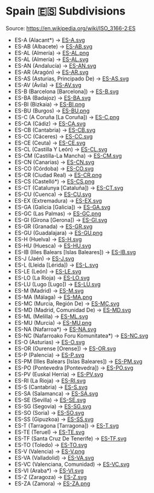 # Spain 🇪🇸 Subdivisions

Source: https://en.wikipedia.org/wiki/ISO_3166-2:ES

* ES-A (Alacant*) -> [ES-A.svg](https://github.com/amckenna41/iso3166-flag-icons/blob/main/iso3166-2-icons/ES/ES-A.svg)
* ES-AB (Albacete) -> [ES-AB.svg](https://github.com/amckenna41/iso3166-flag-icons/blob/main/iso3166-2-icons/ES/ES-AB.svg)
* ES-AL (Almería) -> [ES-AL.png](https://github.com/amckenna41/iso3166-flag-icons/blob/main/iso3166-2-icons/ES/ES-AL.png)
* ES-AL (Almería) -> [ES-AL.svg](https://github.com/amckenna41/iso3166-flag-icons/blob/main/iso3166-2-icons/ES/ES-AL.svg)
* ES-AN (Andalucía) -> [ES-AN.svg](https://github.com/amckenna41/iso3166-flag-icons/blob/main/iso3166-2-icons/ES/ES-AN.svg)
* ES-AR (Aragón) -> [ES-AR.svg](https://github.com/amckenna41/iso3166-flag-icons/blob/main/iso3166-2-icons/ES/ES-AR.svg)
* ES-AS (Asturias, Principado De) -> [ES-AS.svg](https://github.com/amckenna41/iso3166-flag-icons/blob/main/iso3166-2-icons/ES/ES-AS.svg)
* ES-AV (Ávila) -> [ES-AV.svg](https://github.com/amckenna41/iso3166-flag-icons/blob/main/iso3166-2-icons/ES/ES-AV.svg)
* ES-B (Barcelona [Barcelona]) -> [ES-B.svg](https://github.com/amckenna41/iso3166-flag-icons/blob/main/iso3166-2-icons/ES/ES-B.svg)
* ES-BA (Badajoz) -> [ES-BA.svg](https://github.com/amckenna41/iso3166-flag-icons/blob/main/iso3166-2-icons/ES/ES-BA.svg)
* ES-BI (Bizkaia) -> [ES-BI.png](https://github.com/amckenna41/iso3166-flag-icons/blob/main/iso3166-2-icons/ES/ES-BI.png)
* ES-BU (Burgos) -> [ES-BU.png](https://github.com/amckenna41/iso3166-flag-icons/blob/main/iso3166-2-icons/ES/ES-BU.png)
* ES-C (A Coruña [La Coruña]) -> [ES-C.png](https://github.com/amckenna41/iso3166-flag-icons/blob/main/iso3166-2-icons/ES/ES-C.png)
* ES-CA (Cádiz) -> [ES-CA.svg](https://github.com/amckenna41/iso3166-flag-icons/blob/main/iso3166-2-icons/ES/ES-CA.svg)
* ES-CB (Cantabria) -> [ES-CB.svg](https://github.com/amckenna41/iso3166-flag-icons/blob/main/iso3166-2-icons/ES/ES-CB.svg)
* ES-CC (Cáceres) -> [ES-CC.svg](https://github.com/amckenna41/iso3166-flag-icons/blob/main/iso3166-2-icons/ES/ES-CC.svg)
* ES-CE (Ceuta) -> [ES-CE.svg](https://github.com/amckenna41/iso3166-flag-icons/blob/main/iso3166-2-icons/ES/ES-CE.svg)
* ES-CL (Castilla Y León) -> [ES-CL.svg](https://github.com/amckenna41/iso3166-flag-icons/blob/main/iso3166-2-icons/ES/ES-CL.svg)
* ES-CM (Castilla-La Mancha) -> [ES-CM.svg](https://github.com/amckenna41/iso3166-flag-icons/blob/main/iso3166-2-icons/ES/ES-CM.svg)
* ES-CN (Canarias) -> [ES-CN.svg](https://github.com/amckenna41/iso3166-flag-icons/blob/main/iso3166-2-icons/ES/ES-CN.svg)
* ES-CO (Córdoba) -> [ES-CO.svg](https://github.com/amckenna41/iso3166-flag-icons/blob/main/iso3166-2-icons/ES/ES-CO.svg)
* ES-CR (Ciudad Real) -> [ES-CR.png](https://github.com/amckenna41/iso3166-flag-icons/blob/main/iso3166-2-icons/ES/ES-CR.png)
* ES-CS (Castelló*) -> [ES-CS.png](https://github.com/amckenna41/iso3166-flag-icons/blob/main/iso3166-2-icons/ES/ES-CS.png)
* ES-CT (Catalunya [Cataluña]) -> [ES-CT.svg](https://github.com/amckenna41/iso3166-flag-icons/blob/main/iso3166-2-icons/ES/ES-CT.svg)
* ES-CU (Cuenca) -> [ES-CU.svg](https://github.com/amckenna41/iso3166-flag-icons/blob/main/iso3166-2-icons/ES/ES-CU.svg)
* ES-EX (Extremadura) -> [ES-EX.svg](https://github.com/amckenna41/iso3166-flag-icons/blob/main/iso3166-2-icons/ES/ES-EX.svg)
* ES-GA (Galicia [Galicia]) -> [ES-GA.svg](https://github.com/amckenna41/iso3166-flag-icons/blob/main/iso3166-2-icons/ES/ES-GA.svg)
* ES-GC (Las Palmas) -> [ES-GC.png](https://github.com/amckenna41/iso3166-flag-icons/blob/main/iso3166-2-icons/ES/ES-GC.png)
* ES-GI (Girona [Gerona]) -> [ES-GI.svg](https://github.com/amckenna41/iso3166-flag-icons/blob/main/iso3166-2-icons/ES/ES-GI.svg)
* ES-GR (Granada) -> [ES-GR.svg](https://github.com/amckenna41/iso3166-flag-icons/blob/main/iso3166-2-icons/ES/ES-GR.svg)
* ES-GU (Guadalajara) -> [ES-GU.png](https://github.com/amckenna41/iso3166-flag-icons/blob/main/iso3166-2-icons/ES/ES-GU.png)
* ES-H (Huelva) -> [ES-H.svg](https://github.com/amckenna41/iso3166-flag-icons/blob/main/iso3166-2-icons/ES/ES-H.svg)
* ES-HU (Huesca) -> [ES-HU.svg](https://github.com/amckenna41/iso3166-flag-icons/blob/main/iso3166-2-icons/ES/ES-HU.svg)
* ES-IB (Illes Balears [Islas Baleares]) -> [ES-IB.svg](https://github.com/amckenna41/iso3166-flag-icons/blob/main/iso3166-2-icons/ES/ES-IB.svg)
* ES-J (Jaén) -> [ES-J.svg](https://github.com/amckenna41/iso3166-flag-icons/blob/main/iso3166-2-icons/ES/ES-J.svg)
* ES-L (Lleida [Lérida]) -> [ES-L.svg](https://github.com/amckenna41/iso3166-flag-icons/blob/main/iso3166-2-icons/ES/ES-L.svg)
* ES-LE (León) -> [ES-LE.svg](https://github.com/amckenna41/iso3166-flag-icons/blob/main/iso3166-2-icons/ES/ES-LE.svg)
* ES-LO (La Rioja) -> [ES-LO.svg](https://github.com/amckenna41/iso3166-flag-icons/blob/main/iso3166-2-icons/ES/ES-LO.svg)
* ES-LU (Lugo [Lugo]) -> [ES-LU.svg](https://github.com/amckenna41/iso3166-flag-icons/blob/main/iso3166-2-icons/ES/ES-LU.svg)
* ES-M (Madrid) -> [ES-M.svg](https://github.com/amckenna41/iso3166-flag-icons/blob/main/iso3166-2-icons/ES/ES-M.svg)
* ES-MA (Málaga) -> [ES-MA.png](https://github.com/amckenna41/iso3166-flag-icons/blob/main/iso3166-2-icons/ES/ES-MA.png)
* ES-MC (Murcia, Región De) -> [ES-MC.svg](https://github.com/amckenna41/iso3166-flag-icons/blob/main/iso3166-2-icons/ES/ES-MC.svg)
* ES-MD (Madrid, Comunidad De) -> [ES-MD.svg](https://github.com/amckenna41/iso3166-flag-icons/blob/main/iso3166-2-icons/ES/ES-MD.svg)
* ES-ML (Melilla) -> [ES-ML.svg](https://github.com/amckenna41/iso3166-flag-icons/blob/main/iso3166-2-icons/ES/ES-ML.svg)
* ES-MU (Murcia) -> [ES-MU.png](https://github.com/amckenna41/iso3166-flag-icons/blob/main/iso3166-2-icons/ES/ES-MU.png)
* ES-NA (Nafarroa*) -> [ES-NA.svg](https://github.com/amckenna41/iso3166-flag-icons/blob/main/iso3166-2-icons/ES/ES-NA.svg)
* ES-NC (Nafarroako Foru Komunitatea*) -> [ES-NC.svg](https://github.com/amckenna41/iso3166-flag-icons/blob/main/iso3166-2-icons/ES/ES-NC.svg)
* ES-O (Asturias) -> [ES-O.svg](https://github.com/amckenna41/iso3166-flag-icons/blob/main/iso3166-2-icons/ES/ES-O.svg)
* ES-OR (Ourense [Orense]) -> [ES-OR.svg](https://github.com/amckenna41/iso3166-flag-icons/blob/main/iso3166-2-icons/ES/ES-OR.svg)
* ES-P (Palencia) -> [ES-P.svg](https://github.com/amckenna41/iso3166-flag-icons/blob/main/iso3166-2-icons/ES/ES-P.svg)
* ES-PM (Illes Balears [Islas Baleares]) -> [ES-PM.svg](https://github.com/amckenna41/iso3166-flag-icons/blob/main/iso3166-2-icons/ES/ES-PM.svg)
* ES-PO (Pontevedra [Pontevedra]) -> [ES-PO.svg](https://github.com/amckenna41/iso3166-flag-icons/blob/main/iso3166-2-icons/ES/ES-PO.svg)
* ES-PV (Euskal Herria) -> [ES-PV.svg](https://github.com/amckenna41/iso3166-flag-icons/blob/main/iso3166-2-icons/ES/ES-PV.svg)
* ES-RI (La Rioja) -> [ES-RI.svg](https://github.com/amckenna41/iso3166-flag-icons/blob/main/iso3166-2-icons/ES/ES-RI.svg)
* ES-S (Cantabria) -> [ES-S.svg](https://github.com/amckenna41/iso3166-flag-icons/blob/main/iso3166-2-icons/ES/ES-S.svg)
* ES-SA (Salamanca) -> [ES-SA.svg](https://github.com/amckenna41/iso3166-flag-icons/blob/main/iso3166-2-icons/ES/ES-SA.svg)
* ES-SE (Sevilla) -> [ES-SE.svg](https://github.com/amckenna41/iso3166-flag-icons/blob/main/iso3166-2-icons/ES/ES-SE.svg)
* ES-SG (Segovia) -> [ES-SG.svg](https://github.com/amckenna41/iso3166-flag-icons/blob/main/iso3166-2-icons/ES/ES-SG.svg)
* ES-SO (Soria) -> [ES-SO.svg](https://github.com/amckenna41/iso3166-flag-icons/blob/main/iso3166-2-icons/ES/ES-SO.svg)
* ES-SS (Gipuzkoa) -> [ES-SS.svg](https://github.com/amckenna41/iso3166-flag-icons/blob/main/iso3166-2-icons/ES/ES-SS.svg)
* ES-T (Tarragona [Tarragona]) -> [ES-T.svg](https://github.com/amckenna41/iso3166-flag-icons/blob/main/iso3166-2-icons/ES/ES-T.svg)
* ES-TE (Teruel) -> [ES-TE.svg](https://github.com/amckenna41/iso3166-flag-icons/blob/main/iso3166-2-icons/ES/ES-TE.svg)
* ES-TF (Santa Cruz De Tenerife) -> [ES-TF.svg](https://github.com/amckenna41/iso3166-flag-icons/blob/main/iso3166-2-icons/ES/ES-TF.svg)
* ES-TO (Toledo) -> [ES-TO.svg](https://github.com/amckenna41/iso3166-flag-icons/blob/main/iso3166-2-icons/ES/ES-TO.svg)
* ES-V (Valencia) -> [ES-V.png](https://github.com/amckenna41/iso3166-flag-icons/blob/main/iso3166-2-icons/ES/ES-V.png)
* ES-VA (Valladolid) -> [ES-VA.svg](https://github.com/amckenna41/iso3166-flag-icons/blob/main/iso3166-2-icons/ES/ES-VA.svg)
* ES-VC (Valenciana, Comunidad) -> [ES-VC.svg](https://github.com/amckenna41/iso3166-flag-icons/blob/main/iso3166-2-icons/ES/ES-VC.svg)
* ES-VI (Araba*) -> [ES-VI.svg](https://github.com/amckenna41/iso3166-flag-icons/blob/main/iso3166-2-icons/ES/ES-VI.svg)
* ES-Z (Zaragoza) -> [ES-Z.svg](https://github.com/amckenna41/iso3166-flag-icons/blob/main/iso3166-2-icons/ES/ES-Z.svg)
* ES-ZA (Zamora) -> [ES-ZA.png](https://github.com/amckenna41/iso3166-flag-icons/blob/main/iso3166-2-icons/ES/ES-ZA.png)
